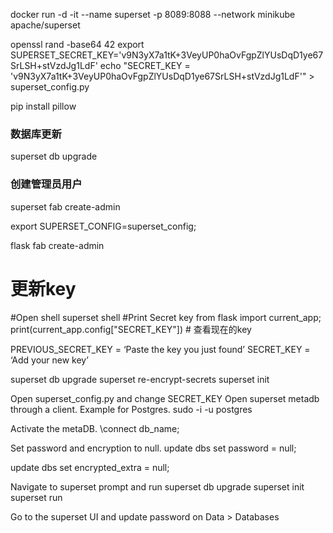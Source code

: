 

docker run -d -it --name superset -p 8089:8088 --network minikube apache/superset


openssl rand -base64 42
export SUPERSET_SECRET_KEY='v9N3yX7a1tK+3VeyUP0haOvFgpZlYUsDqD1ye67SrLSH+stVzdJg1LdF'
echo "SECRET_KEY = 'v9N3yX7a1tK+3VeyUP0haOvFgpZlYUsDqD1ye67SrLSH+stVzdJg1LdF'" > superset_config.py

pip install pillow

### 数据库更新
superset db upgrade 

### 创建管理员用户
superset fab create-admin



export SUPERSET_CONFIG=superset_config;

flask fab create-admin

# 更新key
#Open shell
superset shell
#Print Secret key
from flask import current_app; print(current_app.config["SECRET_KEY"]) # 查看现在的key

PREVIOUS_SECRET_KEY = ‘Paste the key you just found’
SECRET_KEY = ‘Add your new key’


superset db upgrade 
superset re-encrypt-secrets
superset init


Open superset_config.py and change SECRET_KEY
Open superset metadb through a client. Example for Postgres.
sudo -i -u postgres

Activate the metaDB.
\connect db_name;

Set password and encryption to null.
update dbs set password = null;

update dbs set encrypted_extra = null;

Navigate to superset prompt and run
superset db upgrade superset init superset run

Go to the superset UI and update password on Data > Databases
